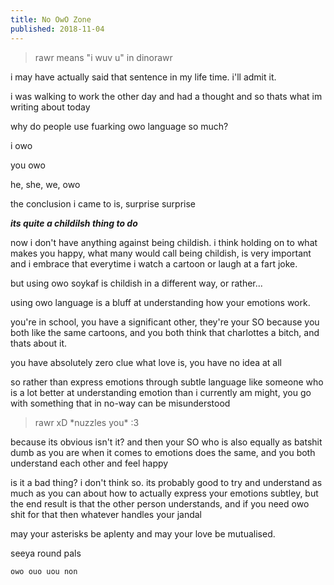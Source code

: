 ```yaml
---
title: No OwO Zone
published: 2018-11-04
---
```


> rawr means "i wuv u" in dinorawr

i may have actually said that sentence in my life time. i'll admit it.

i was walking to work the other day and had a thought and so thats what im writing about today

why do people use fuarking owo language so much?

i owo

you owo

he, she, we, owo

the conclusion i came to is, surprise surprise

***its quite a childilsh thing to do***

now i don't have anything against being childish. i think holding on to what makes you happy, what many would call being childish, is very important and i embrace that everytime i watch a cartoon or laugh at a fart joke.

but using owo soykaf is childish in a different way, or rather...

using owo language is a bluff at understanding how your emotions work.

you're in school, you have a significant other, they're your SO because you both like the same cartoons, and you both think that charlottes a bitch, and thats about it.

you have absolutely zero clue what love is, you have no idea at all

so rather than express emotions through subtle language like someone who is a lot better at understanding emotion than i currently am might, you go with something that in no-way can be misunderstood

> rawr xD \*nuzzles you\* :3

because its obvious isn't it? and then your SO who is also equally as batshit dumb as you are when it comes to emotions does the same, and you both understand each other and feel happy

is it a bad thing? i don't think so. its probably good to try and understand as much as you can about how to actually express your emotions subtley, but the end result is that the other person understands, and if you need owo shit for that then whatever handles your jandal

may your asterisks be aplenty and may your love be mutualised.

seeya round pals

`owo ouo uou non`
